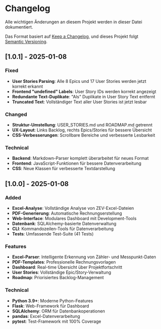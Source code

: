 # Changelog

Alle wichtigen Änderungen an diesem Projekt werden in dieser Datei dokumentiert.

Das Format basiert auf [Keep a Changelog](https://keepachangelog.com/de/1.0.0/),
und dieses Projekt folgt [Semantic Versioning](https://semver.org/spec/v2.0.0.html).

## [1.0.1] - 2025-01-08

### Fixed
- **User Stories Parsing**: Alle 8 Epics und 17 User Stories werden jetzt korrekt erkannt
- **Frontend "undefined" Labels**: User Story IDs werden korrekt angezeigt
- **Redundante Text-Duplikate**: "Als" Duplikate in User Story Text entfernt
- **Truncated Text**: Vollständiger Text aller User Stories ist jetzt lesbar

### Changed
- **Struktur-Umstellung**: USER_STORIES.md und ROADMAP.md getrennt
- **UX-Layout**: Links Backlog, rechts Epics/Stories für bessere Übersicht
- **CSS-Verbesserungen**: Scrollbare Bereiche und verbesserte Lesbarkeit

### Technical
- **Backend**: Markdown-Parser komplett überarbeitet für neues Format
- **Frontend**: JavaScript-Funktionen für bessere Datenverarbeitung
- **CSS**: Neue Klassen für verbesserte Textdarstellung

## [1.0.0] - 2025-01-08

### Added
- **Excel-Analyse**: Vollständige Analyse von ZEV-Excel-Dateien
- **PDF-Generierung**: Automatische Rechnungserstellung
- **Web-Interface**: Modulares Dashboard mit Development-Tools
- **Datenbank**: SQLAlchemy-basierte Datenverwaltung
- **CLI**: Kommandozeilen-Tools für Datenverarbeitung
- **Tests**: Umfassende Test-Suite (41 Tests)

### Features
- **Excel-Parser**: Intelligente Erkennung von Zähler- und Messpunkt-Daten
- **PDF-Templates**: Professionelle Rechnungsvorlagen
- **Dashboard**: Real-time Übersicht über Projektfortschritt
- **User Stories**: Vollständige Epic/Story-Verwaltung
- **Roadmap**: Priorisiertes Backlog-Management

### Technical
- **Python 3.9+**: Moderne Python-Features
- **Flask**: Web-Framework für Dashboard
- **SQLAlchemy**: ORM für Datenbankoperationen
- **pandas**: Excel-Datenverarbeitung
- **pytest**: Test-Framework mit 100% Coverage
